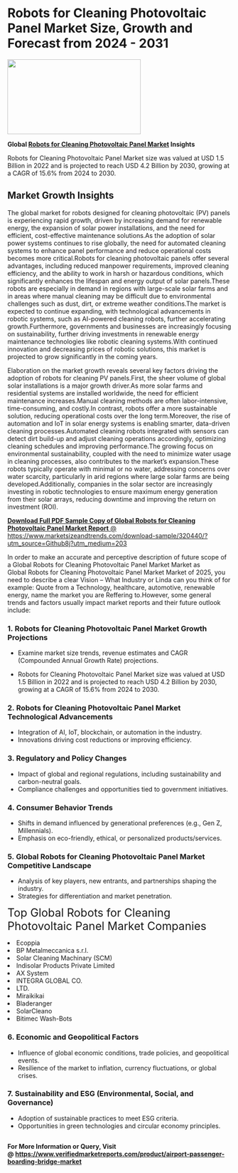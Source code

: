 <H1>Robots for Cleaning Photovoltaic Panel Market Size, Growth and Forecast from 2024 - 2031</H1><img class="aligncenter size-medium wp-image-584254" src="https://thirdeyenews.in/wp-content/uploads/2024/09/Global-Market-Research-300x168.jpeg" alt="" width="300" height="168" /><p><strong>Global&nbsp;<a href="https://www.marketsizeandtrends.com/download-sample/320440/?utm_source=Github8j?utm_medium=203">Robots for Cleaning Photovoltaic Panel Market</a> Insights</strong></p><p>Robots for Cleaning Photovoltaic Panel Market size was valued at USD 1.5 Billion in 2022 and is projected to reach USD 4.2 Billion by 2030, growing at a CAGR of 15.6% from 2024 to 2030.</p><p><h2>Market Growth Insights</h2> <p>The global market for robots designed for cleaning photovoltaic (PV) panels is experiencing rapid growth, driven by increasing demand for renewable energy, the expansion of solar power installations, and the need for efficient, cost-effective maintenance solutions.As the adoption of solar power systems continues to rise globally, the need for automated cleaning systems to enhance panel performance and reduce operational costs becomes more critical.Robots for cleaning photovoltaic panels offer several advantages, including reduced manpower requirements, improved cleaning efficiency, and the ability to work in harsh or hazardous conditions, which significantly enhances the lifespan and energy output of solar panels.These robots are especially in demand in regions with large-scale solar farms and in areas where manual cleaning may be difficult due to environmental challenges such as dust, dirt, or extreme weather conditions.The market is expected to continue expanding, with technological advancements in robotic systems, such as AI-powered cleaning robots, further accelerating growth.Furthermore, governments and businesses are increasingly focusing on sustainability, further driving investments in renewable energy maintenance technologies like robotic cleaning systems.With continued innovation and decreasing prices of robotic solutions, this market is projected to grow significantly in the coming years.</p> <p><a href="download_sample_link_here"></a></p> <p>Elaboration on the market growth reveals several key factors driving the adoption of robots for cleaning PV panels.First, the sheer volume of global solar installations is a major growth driver.As more solar farms and residential systems are installed worldwide, the need for efficient maintenance increases.Manual cleaning methods are often labor-intensive, time-consuming, and costly.In contrast, robots offer a more sustainable solution, reducing operational costs over the long term.Moreover, the rise of automation and IoT in solar energy systems is enabling smarter, data-driven cleaning processes.Automated cleaning robots integrated with sensors can detect dirt build-up and adjust cleaning operations accordingly, optimizing cleaning schedules and improving performance.The growing focus on environmental sustainability, coupled with the need to minimize water usage in cleaning processes, also contributes to the market’s expansion.These robots typically operate with minimal or no water, addressing concerns over water scarcity, particularly in arid regions where large solar farms are being developed.Additionally, companies in the solar sector are increasingly investing in robotic technologies to ensure maximum energy generation from their solar arrays, reducing downtime and improving the return on investment (ROI).</p> <p><a href="get_more_link_here"></p><p><span class=""><strong>Download Full PDF Sample Copy of Global Robots for Cleaning Photovoltaic Panel Market Report</strong> @ <a href="https://www.marketsizeandtrends.com/download-sample/320440/?utm_source=Github8j?utm_medium=203" target="_blank">https://www.marketsizeandtrends.com/download-sample/320440/?utm_source=Github8j?utm_medium=203</a></span></p><p>In order to make an accurate and perceptive description of future scope of a Global&nbsp;Robots for Cleaning Photovoltaic Panel Market Market as Global&nbsp;Robots for Cleaning Photovoltaic Panel Market Market of 2025, you need to describe a clear Vision &ndash; What Industry or Linda can you think of for example: Quote from a Technology, healthcare, automotive, renewable energy, name the market you are Reffering to.However, some general trends and factors usually impact market reports and their future outlook include:</p><h3>1.&nbsp;<strong>Robots for Cleaning Photovoltaic Panel Market Growth Projections</strong></h3><ul><li>Examine market size trends, revenue estimates and CAGR (Compounded Annual Growth Rate) projections.</li><li><p>Robots for Cleaning Photovoltaic Panel Market size was valued at USD 1.5 Billion in 2022 and is projected to reach USD 4.2 Billion by 2030, growing at a CAGR of 15.6% from 2024 to 2030.</p></li></ul><h3>2.&nbsp;<strong>Robots for Cleaning Photovoltaic Panel Market Technological Advancements</strong></h3><ul><li>Integration of AI, IoT, blockchain, or automation in the industry.</li><li>Innovations driving cost reductions or improving efficiency.</li></ul><h3>3.&nbsp;<strong>Regulatory and Policy Changes</strong></h3><ul><li>Impact of global and regional regulations, including sustainability and carbon-neutral goals.</li><li>Compliance challenges and opportunities tied to government initiatives.</li></ul><h3>4.&nbsp;<strong>Consumer Behavior Trends</strong></h3><ul><li>Shifts in demand influenced by generational preferences (e.g., Gen Z, Millennials).</li><li>Emphasis on eco-friendly, ethical, or personalized products/services.</li></ul><h3>5.&nbsp;<strong>Global Robots for Cleaning Photovoltaic Panel Market Competitive Landscape</strong></h3><ul><li>Analysis of key players, new entrants, and partnerships shaping the industry.</li><li>Strategies for differentiation and market penetration.</li></ul><p data-pm-slice="1 1 []"><span style="color: inherit; font-family: inherit; font-size: 25px;">Top Global Robots for Cleaning Photovoltaic Panel Market Companies</span></p><div class="" data-test-id=""><p><li>Ecoppia</li><li> BP Metalmeccanica s.r.l.</li><li> Solar Cleaning Machinary (SCM)</li><li> Indisolar Products Private Limited</li><li> AX System</li><li> INTEGRA GLOBAL CO.</li><li> LTD.</li><li> Miraikikai</li><li> Bladeranger</li><li> SolarCleano</li><li> Bitimec Wash-Bots</li></p></div><h3>6.&nbsp;<strong>Economic and Geopolitical Factors</strong></h3><ul><li>Influence of global economic conditions, trade policies, and geopolitical events.</li><li>Resilience of the market to inflation, currency fluctuations, or global crises.</li></ul><h3>7.&nbsp;<strong>Sustainability and ESG (Environmental, Social, and Governance)</strong></h3><ul><li>Adoption of sustainable practices to meet ESG criteria.</li><li>Opportunities in green technologies and circular economy principles.</li></ul><h2><strong style="font-size: 14px;">For More Information or Query, Visit @&nbsp;</strong><a style="background-color: #ffffff; font-size: 14px;" href="https://www.marketsizeandtrends.com/report/robots-for-cleaning-photovoltaic-panel-market/" target="_blank">https://www.verifiedmarketreports.com/product/airport-passenger-boarding-bridge-market</a></h2>